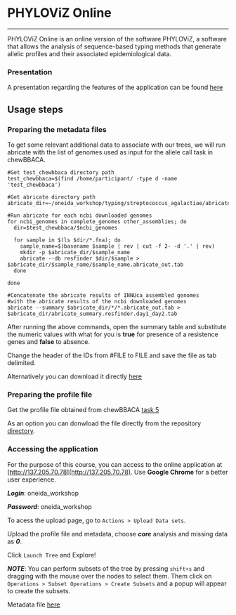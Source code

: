 # PHYLOViZ Online

---

PHYLOViZ Online is an online version of the software PHYLOViZ, a software that allows the analysis of sequence-based typing methods that generate allelic profiles and their associated epidemiological data.

### Presentation

A presentation regarding the features of the application can be found [here](https://docs.google.com/presentation/d/1s40Bh-XJuUzncwwuOiUbAZ8S-fBfBqKBeHxz-6oou5o/edit?usp=sharing)

## Usage steps

### Preparing the metadata files

To get some relevant additional data to associate with our trees, we will run abricate with the list of genomes used as input for the allele call task in chewBBACA.

```
#Get test_chewbbaca directory path
test_chewbbaca=$(find /home/participant/ -type d -name 'test_chewbbaca')

#Get abricate directory path
abricate_dir=~/oneida_workshop/typing/streptococcus_agalactiae/abricate

#Run abricate for each ncbi downloaded genomes
for ncbi_genomes in complete_genomes other_assemblies; do
  dir=$test_chewbbaca/$ncbi_genomes
  
  for sample in $(ls $dir/*.fna); do
    sample_name=$(basename $sample | rev | cut -f 2- -d '.' | rev)
    mkdir -p $abricate_dir/$sample_name
    abricate --db resfinder $dir/$sample > $abricate_dir/$sample_name/$sample_name.abricate_out.tab
  done
  
done

#Concatenate the abricate results of INNUca assembled genomes 
#with the abricate results of the ncbi downloaded genomes
abricate --summary $abricate_dir/*/*.abricate_out.tab > $abricate_dir/abricate_summary.resfinder.day1_day2.tab
```

After running the above commands, open the summary table and substitute the numeric values with what for you is **true** for presence of a resistence genes and **false** to absence.

Change the header of the IDs from #FILE to FILE and save the file as tab delimited. 

Alternatively you can download it directly [here]()

### Preparing the profile file

Get the profile file obtained from chewBBACA [task 5](https://github.com/Pfern/Oneida_Genomics_Workshop/blob/master/docs/chewbbaca.md#task-5---extract-the-profile-for-phyloviz)

As an option you can donwload the file directly from the repository [directory](https://raw.githubusercontent.com/Pfern/Oneida_Genomics_Workshop/master/docs/cgMLST.tsv).

### Accessing the application

For the purpose of this course, you can access to the online application at [http://137.205.70.78](http://137.205.70.78).
Use **Google Chrome** for a better user experience.

***Login***: oneida_workshop

***Password***: oneida_workshop

To acess the upload page, go to `Actions > Upload Data sets`.

Upload the profile file and metadata, choose ***core*** analysis and missing data as ***0***.

Click `Launch Tree` and Explore!

***NOTE***: You can perform subsets of the tree by pressing `shift+s` and dragging with the mouse over the nodes to select them. Them click on `Operations > Subset Operations > Create Subsets` and a popup will appear to create the subsets.

Metadata file [here]()
